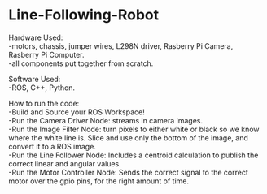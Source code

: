 # Line-Following-Robot

Hardware Used:   
-motors, chassis, jumper wires, L298N driver, Rasberry Pi Camera, Rasberry Pi Computer.  
-all components put together from scratch.

Software Used:   
-ROS, C++, Python.  

How to run the code:    
-Build and Source your ROS Workspace!  
-Run the Camera Driver Node: streams in camera images.  
-Run the Image Filter Node: turn pixels to either white or black so we know where the white line is.  Slice and use only the bottom of the image, and convert it to a ROS image.  
-Run the Line Follower Node: Includes a centroid calculation to publish the correct linear and angular values.  
-Run the Motor Controller Node:  Sends the correct signal to the correct motor over the gpio pins, for the right amount of time.  
